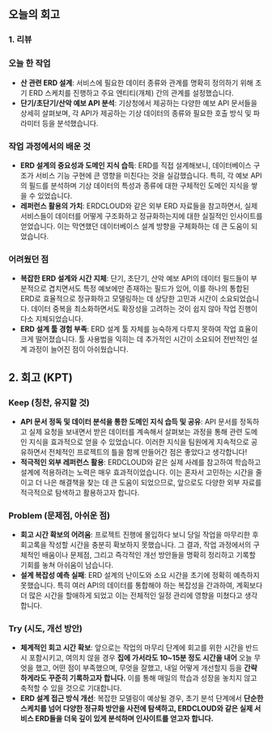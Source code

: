 
## 오늘의 회고

### 1. 리뷰

### 오늘 한 작업
* **산 관련 ERD 설계**: 서비스에 필요한 데이터 종류와 관계를 명확히 정의하기 위해 초기 ERD 스케치를 진행하고 주요 엔티티(개체) 간의 관계를 설정했습니다.
* **단기/초단기/산악 예보 API 분석**: 기상청에서 제공하는 다양한 예보 API 문서들을 상세히 살펴보며, 각 API가 제공하는 기상 데이터의 종류와 필요한 호출 방식 및 파라미터 등을 분석했습니다.

### 작업 과정에서의 배운 것
* **ERD 설계의 중요성과 도메인 지식 습득**: ERD를 직접 설계해보니, 데이터베이스 구조가 서비스 기능 구현에 큰 영향을 미친다는 것을 실감했습니다. 특히, 각 예보 API의 필드를 분석하며 기상 데이터의 특성과 종류에 대한 구체적인 도메인 지식을 쌓을 수 있었습니다.
* **레퍼런스 활용의 가치**: ERDCLOUD와 같은 외부 ERD 자료들을 참고하면서, 실제 서비스들이 데이터를 어떻게 구조화하고 정규화하는지에 대한 실질적인 인사이트를 얻었습니다. 이는 막연했던 데이터베이스 설계 방향을 구체화하는 데 큰 도움이 되었습니다.

### 어려웠던 점
* **복잡한 ERD 설계와 시간 지체**: 단기, 초단기, 산악 예보 API의 데이터 필드들이 부분적으로 겹치면서도 특정 예보에만 존재하는 필드가 있어, 이를 하나의 통합된 ERD로 효율적으로 정규화하고 모델링하는 데 상당한 고민과 시간이 소요되었습니다. 데이터 중복을 최소화하면서도 확장성을 고려하는 것이 쉽지 않아 작업 진행이 다소 지체되었습니다.
* **ERD 설계 툴 경험 부족**: ERD 설계 툴 자체를 능숙하게 다루지 못하여 작업 효율이 크게 떨어졌습니다. 툴 사용법을 익히는 데 추가적인 시간이 소요되어 전반적인 설계 과정이 늘어진 점이 아쉬웠습니다.

## 2. 회고 (KPT)

### Keep (칭찬, 유지할 것)
* **API 문서 정독 및 데이터 분석을 통한 도메인 지식 습득 및 공유**: API 문서를 정독하고 실제 요청을 보내면서 받은 데이터를 계속해서 살펴보는 과정을 통해 관련 도메인 지식을 효과적으로 얻을 수 있었습니다. 이러한 지식을 팀원에게 지속적으로 공유하면서 전체적인 프로젝트의 틀을 함께 만들어간 점은 좋았다고 생각합니다!
* **적극적인 외부 레퍼런스 활용**: ERDCLOUD와 같은 실제 사례를 참고하여 학습하고 설계에 적용하려는 노력은 매우 효과적이었습니다. 이는 혼자서 고민하는 시간을 줄이고 더 나은 해결책을 찾는 데 큰 도움이 되었으므로, 앞으로도 다양한 외부 자료를 적극적으로 탐색하고 활용하고자 합니다.

### Problem (문제점, 아쉬운 점)
* **회고 시간 확보의 어려움**: 프로젝트 진행에 몰입하다 보니 당일 작업을 마무리한 후 회고록을 작성할 시간을 충분히 확보하지 못했습니다. 그 결과, 작업 과정에서의 구체적인 배움이나 문제점, 그리고 즉각적인 개선 방안들을 명확히 정리하고 기록할 기회를 놓쳐 아쉬움이 남습니다.
* **설계 복잡성 예측 실패**: ERD 설계의 난이도와 소요 시간을 초기에 정확히 예측하지 못했습니다. 특히 여러 API의 데이터를 통합해야 하는 복잡성을 간과하여, 계획보다 더 많은 시간을 할애하게 되었고 이는 전체적인 일정 관리에 영향을 미쳤다고 생각합니다.

### Try (시도, 개선 방안)
* **체계적인 회고 시간 확보**: 앞으로는 작업의 마무리 단계에 회고를 위한 시간을 반드시 포함시키고, 여의치 않을 경우 **집에 가서라도 10~15분 정도 시간을 내어** 오늘 무엇을 했고, 어떤 점이 부족했으며, 무엇을 잘했고, 내일 어떻게 개선할지 등을 **간략하게라도 꾸준히 기록하고자 합니다.** 이를 통해 매일의 학습과 성장을 놓치지 않고 축적할 수 있을 것으로 기대합니다.
* **ERD 설계 접근 방식 개선**: 복잡한 모델링이 예상될 경우, 초기 분석 단계에서 **단순한 스케치를 넘어 다양한 정규화 방안을 사전에 탐색하고, ERDCLOUD와 같은 실제 서비스 ERD들을 더욱 깊이 있게 분석하며 인사이트를 얻고자 합니다.**
